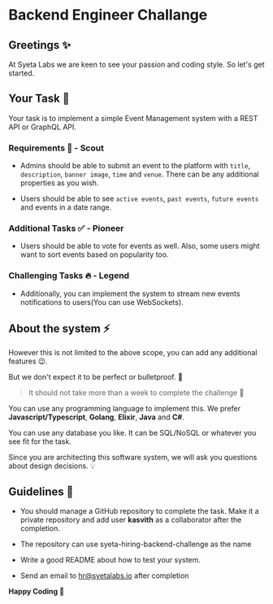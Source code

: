 # Backend Engineer Challange

## Greetings :sparkles:

At Syeta Labs we are keen to see your passion and coding style.
So let's get started.

## Your Task :rocket:

Your task is to implement a simple Event Management system with a REST API or GraphQL API.

### Requirements :memo: - Scout

- Admins should be able to submit an event to the platform with `title`, `description`, `banner image`, `time` and `venue`. There can be any additional properties as you wish.

- Users should be able to see `active events`, `past events`, `future events` and events in a date range.

### Additional Tasks :white_check_mark: - Pioneer

- Users should be able to vote for events as well.
Also, some users might want to sort events based on popularity too.

### Challenging Tasks :fire: - Legend

- Additionally, you can implement the system to stream new events notifications to users(You can use WebSockets).

## About the system :zap:

However this is not limited to the above scope, you can add any additional features :wink:.

But we don't expect it to be perfect or bulletproof. :gun:

> It should not take more than a week to complete the challenge :construction:

You can use any programming language to implement this.
We prefer **Javascript/Typescript**, **Golang**, **Elixir**, **Java** and **C#**.

You can use any database you like. It can be SQL/NoSQL or whatever you see fit for the task.

Since you are architecting this software system, we will ask you questions about design decisions. :bulb:

## Guidelines :hammer:

- You should manage a GitHub repository to complete the task. Make it a private repository and add user **kasvith** as a collaborator after the completion.

- The repository can use syeta-hiring-backend-challenge as the name

- Write a good README about how to test your system.

- Send an email to hr@syetalabs.io after completion

**Happy Coding :tada:**
